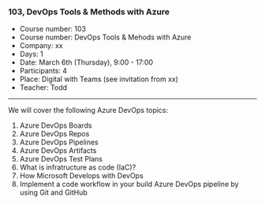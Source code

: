 ### 103, DevOps Tools & Methods with Azure

- Course number: 103
- Course number: DevOps Tools & Mehods with Azure
- Company: xx
- Days: 1
- Date: March 6th (Thursday), 9:00 - 17:00
- Participants: 4
- Place: Digital with Teams (see invitation from xx)
- Teacher: Todd

---

We will cover the following Azure DevOps topics:

1. Azure DevOps Boards
2. Azure DevOps Repos
3. Azure DevOps Pipelines
4. Azure DevOps Artifacts
5. Azure DevOps Test Plans
6. What is infratructure as code (IaC)?
7. How Microsoft Develops with DevOps
8. Implement a code workflow in your build Azure DevOps pipeline by using Git and GitHub

